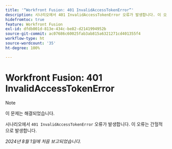 ```yaml
---
title: '“Workfront Fusion: 401 InvalidAccessTokenError”'
description: 시나리오에서 401 InvalidAccessTokenError 오류가 발생합니다. 이 오류는 간헐적으로 발생합니다.
hidefromtoc: true
feature: Workfront Fusion
exl-id: dfdb001d-813e-434c-be82-d2141994952b
source-git-commit: ac07686c60025fab3ab815a6321271cd401355f4
workflow-type: ht
source-wordcount: '35'
ht-degree: 100%

---
```


# Workfront Fusion: 401 InvalidAccessTokenError

>[!NOTE]
>
>이 문제는 해결되었습니다.

시나리오에서 `401 InvalidAccessTokenError` 오류가 발생합니다. 이 오류는 간헐적으로 발생합니다.

_2024년 8월 1일에 처음 보고되었습니다._
